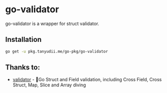 # go-validator
go-validator is a wrapper for struct validator.

## Installation

```bash
go get -u pkg.tanyudii.me/go-pkg/go-validator
```

## Thanks to:
* [validator](https://github.com/go-playground/validator) - 💯Go Struct and Field validation, including Cross Field, Cross Struct, Map, Slice and Array diving